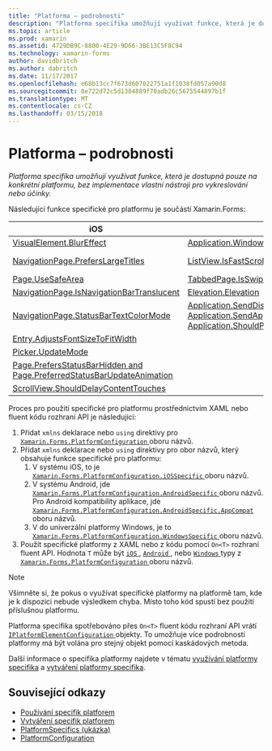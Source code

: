 ```yaml
---
title: "Platforma – podrobnosti"
description: "Platforma specifika umožňují využívat funkce, která je dostupná pouze na konkrétní platformu, bez implementace vlastní nástroji pro vykreslování nebo účinky."
ms.topic: article
ms.prod: xamarin
ms.assetid: 4729DB9C-8800-4E29-9D66-3BE13C5F8C94
ms.technology: xamarin-forms
author: davidbritch
ms.author: dabritch
ms.date: 11/17/2017
ms.openlocfilehash: e68b13cc7f673d607022751a1f1038fd057a90d8
ms.sourcegitcommit: 8e722d72c5d1384889f70adb26c5675544897b1f
ms.translationtype: MT
ms.contentlocale: cs-CZ
ms.lasthandoff: 03/15/2018
---
```

# <a name="platform-specifics"></a>Platforma – podrobnosti

_Platforma specifika umožňují využívat funkce, která je dostupná pouze na konkrétní platformu, bez implementace vlastní nástroji pro vykreslování nebo účinky._

Následující funkce specifické pro platformu je součástí Xamarin.Forms:

|iOS|Android|Windows|
|--- |--- |--- |
|[VisualElement.BlurEffect](~/xamarin-forms/platform/platform-specifics/consuming/ios.md#blur)|[Application.WindowSoftInputModeAdjust](~/xamarin-forms/platform/platform-specifics/consuming/android.md#soft_input_mode)|[Page.ToolbarPlacement](~/xamarin-forms/platform/platform-specifics/consuming/windows.md#toolbar_placement)|
|[NavigationPage.PrefersLargeTitles](~/xamarin-forms/platform/platform-specifics/consuming/ios.md#large_title)|[ListView.IsFastScrollEnabled](~/xamarin-forms/platform/platform-specifics/consuming/android.md#fastscroll)|[MasterDetailPage.CollapsedPaneWidth a MasterDetailPage.CollapseStyle](~/xamarin-forms/platform/platform-specifics/consuming/windows.md#collapsable_navigation_bar)|
|[Page.UseSafeArea](~/xamarin-forms/platform/platform-specifics/consuming/ios.md#safe_area_layout)|[TabbedPage.IsSwipePagingEnabled](~/xamarin-forms/platform/platform-specifics/consuming/android.md#enable_swipe_paging)|
|[NavigationPage.IsNavigationBarTranslucent](~/xamarin-forms/platform/platform-specifics/consuming/ios.md#translucent_navigation_bar)|[Elevation.Elevation](~/xamarin-forms/platform/platform-specifics/consuming/android.md#elevation)|
|[NavigationPage.StatusBarTextColorMode](~/xamarin-forms/platform/platform-specifics/consuming/ios.md#status_bar_color_mode)|[Application.SendDisappearingEventOnPause, Application.SendAppearingEventOnResume a Application.ShouldPreserveKeyboardOnResume](~/xamarin-forms/platform/platform-specifics/consuming/android.md#disable_lifecycle_events)|
|[Entry.AdjustsFontSizeToFitWidth](~/xamarin-forms/platform/platform-specifics/consuming/ios.md#adjust_font_size)|
|[Picker.UpdateMode](~/xamarin-forms/platform/platform-specifics/consuming/ios.md#picker_update_mode)|
|[Page.PrefersStatusBarHidden and Page.PreferredStatusBarUpdateAnimation](~/xamarin-forms/platform/platform-specifics/consuming/ios.md#set_status_bar_visibility)|
|[ScrollView.ShouldDelayContentTouches](~/xamarin-forms/platform/platform-specifics/consuming/ios.md#delay_content_touches)|

Proces pro použití specifické pro platformu prostřednictvím XAML nebo fluent kódu rozhraní API je následující:

1. Přidat `xmlns` deklarace nebo `using` direktivy pro [ `Xamarin.Forms.PlatformConfiguration` ](https://developer.xamarin.com/api/namespace/Xamarin.Forms.PlatformConfiguration/) oboru názvů.
1. Přidat `xmlns` deklarace nebo `using` direktivy pro obor názvů, který obsahuje funkce specifické pro platformu:
    1. V systému iOS, to je [ `Xamarin.Forms.PlatformConfiguration.iOSSpecific` ](https://developer.xamarin.com/api/namespace/Xamarin.Forms.PlatformConfiguration.iOSSpecific/) oboru názvů.
    1. V systému Android, jde [ `Xamarin.Forms.PlatformConfiguration.AndroidSpecific` ](https://developer.xamarin.com/api/namespace/Xamarin.Forms.PlatformConfiguration.AndroidSpecific/) oboru názvů. Pro Android kompatibility aplikace, jde [ `Xamarin.Forms.PlatformConfiguration.AndroidSpecific.AppCompat` ](https://developer.xamarin.com/api/namespace/Xamarin.Forms.PlatformConfiguration.AndroidSpecific.AppCompat/) oboru názvů.
    1. V do univerzální platformy Windows, je to [ `Xamarin.Forms.PlatformConfiguration.WindowsSpecific` ](https://developer.xamarin.com/api/namespace/Xamarin.Forms.PlatformConfiguration.WindowsSpecific/) oboru názvů.
1. Použít specifické platformy z XAML nebo z kódu pomocí `On<T>` rozhraní fluent API. Hodnota `T` může být [ `iOS` ](https://developer.xamarin.com/api/type/Xamarin.Forms.PlatformConfiguration.iOS/), [ `Android` ](https://developer.xamarin.com/api/type/Xamarin.Forms.PlatformConfiguration.Android/), nebo [ `Windows` ](https://developer.xamarin.com/api/type/Xamarin.Forms.PlatformConfiguration.Windows/) typy z [ `Xamarin.Forms.PlatformConfiguration` ](https://developer.xamarin.com/api/namespace/Xamarin.Forms.PlatformConfiguration/) oboru názvů.

> [!NOTE]
> Všimněte si, že pokus o využívat specifické platformy na platformě tam, kde je k dispozici nebude výsledkem chyba. Místo toho kód spustí bez použití příslušnou platformu.

Platforma specifika spotřebováno přes `On<T>` fluent kódu rozhraní API vrátí [ `IPlatformElementConfiguration` ](https://developer.xamarin.com/api/type/Xamarin.Forms.IPlatformElementConfiguration%3CTPlatform,TElement%3E/) objekty. To umožňuje více podrobností platformy má být volána pro stejný objekt pomocí kaskádových metoda.

Další informace o specifika platformy najdete v tématu [využívání platformy specifika](~/xamarin-forms/platform/platform-specifics/consuming/index.md) a [vytváření platformy specifika](~/xamarin-forms/platform/platform-specifics/creating.md).


## <a name="related-links"></a>Související odkazy

- [Používání specifik platforem](~/xamarin-forms/platform/platform-specifics/consuming/index.md)
- [Vytváření specifik platforem](~/xamarin-forms/platform/platform-specifics/creating.md)
- [PlatformSpecifics (ukázka)](https://developer.xamarin.com/samples/xamarin-forms/userinterface/platformspecifics/)
- [PlatformConfiguration](https://developer.xamarin.com/api/namespace/Xamarin.Forms.PlatformConfiguration/)
